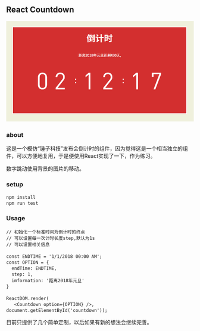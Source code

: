 ## React Countdown

![](./img/demo.PNG)

### about
这是一个模仿“锤子科技”发布会倒计时的组件，因为觉得这是一个相当独立的组件，可以方便地复用，于是便使用React实现了一下，作为练习。

数字跳动使用背景的图片的移动。

### setup

```
npm install
npm run test
```

### Usage

```
// 初始化一个标准时间为倒计时的终点
// 可以设置每一次计时长度step,默认为1s
// 可以设置相关信息

const ENDTIME = '1/1/2018 00:00 AM';
const OPTION = {
  endTime: ENDTIME,
  step: 1,
  imformation: '距离2018年元旦'
}

ReactDOM.render(
   <Countdown option={OPTION} />, document.getElementById('countdown'));
```

目前只提供了几个简单定制，以后如果有新的想法会继续完善。
